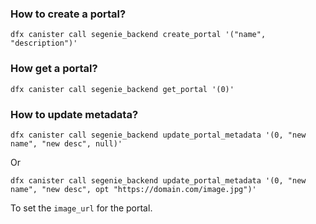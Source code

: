 ### How to create a portal?
```
dfx canister call segenie_backend create_portal '("name", "description")'
```

### How get a portal?
```
dfx canister call segenie_backend get_portal '(0)'
```

### How to update metadata?
```
dfx canister call segenie_backend update_portal_metadata '(0, "new name", "new desc", null)'
```
Or
```
dfx canister call segenie_backend update_portal_metadata '(0, "new name", "new desc", opt "https://domain.com/image.jpg")'
```
To set the `image_url` for the portal.